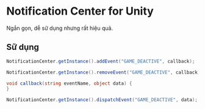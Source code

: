 # Notification Center for Unity

Ngắn gọn, dễ sữ dụng nhưng rất hiệu quả.

## Sữ dụng
```cs
NotificationCenter.getInstance().addEvent("GAME_DEACTIVE", callback);
```

```cs
NotificationCenter.getInstance().removeEvent("GAME_DEACTIVE", callback);
```

```cs
void callback(string eventName, object data) {
}
```

```cs
NotificationCenter.getInstance().dispatchEvent("GAME_DEACTIVE", data);
```
